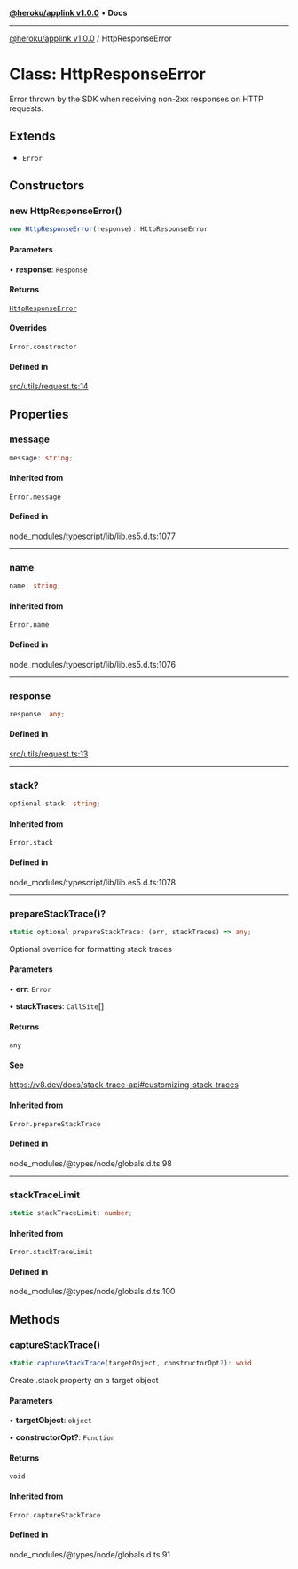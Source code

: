 [**@heroku/applink v1.0.0**](../README.md) • **Docs**

***

[@heroku/applink v1.0.0](../README.md) / HttpResponseError

# Class: HttpResponseError

Error thrown by the SDK when receiving non-2xx responses on HTTP requests.

## Extends

- `Error`

## Constructors

### new HttpResponseError()

```ts
new HttpResponseError(response): HttpResponseError
```

#### Parameters

• **response**: `Response`

#### Returns

[`HttpResponseError`](HttpResponseError.md)

#### Overrides

`Error.constructor`

#### Defined in

[src/utils/request.ts:14](https://github.com/heroku/heroku-applink-nodejs/blob/8285fe9db0bc3fb84b8b357e7da6a6202f07286d/src/utils/request.ts#L14)

## Properties

### message

```ts
message: string;
```

#### Inherited from

`Error.message`

#### Defined in

node\_modules/typescript/lib/lib.es5.d.ts:1077

***

### name

```ts
name: string;
```

#### Inherited from

`Error.name`

#### Defined in

node\_modules/typescript/lib/lib.es5.d.ts:1076

***

### response

```ts
response: any;
```

#### Defined in

[src/utils/request.ts:13](https://github.com/heroku/heroku-applink-nodejs/blob/8285fe9db0bc3fb84b8b357e7da6a6202f07286d/src/utils/request.ts#L13)

***

### stack?

```ts
optional stack: string;
```

#### Inherited from

`Error.stack`

#### Defined in

node\_modules/typescript/lib/lib.es5.d.ts:1078

***

### prepareStackTrace()?

```ts
static optional prepareStackTrace: (err, stackTraces) => any;
```

Optional override for formatting stack traces

#### Parameters

• **err**: `Error`

• **stackTraces**: `CallSite`[]

#### Returns

`any`

#### See

https://v8.dev/docs/stack-trace-api#customizing-stack-traces

#### Inherited from

`Error.prepareStackTrace`

#### Defined in

node\_modules/@types/node/globals.d.ts:98

***

### stackTraceLimit

```ts
static stackTraceLimit: number;
```

#### Inherited from

`Error.stackTraceLimit`

#### Defined in

node\_modules/@types/node/globals.d.ts:100

## Methods

### captureStackTrace()

```ts
static captureStackTrace(targetObject, constructorOpt?): void
```

Create .stack property on a target object

#### Parameters

• **targetObject**: `object`

• **constructorOpt?**: `Function`

#### Returns

`void`

#### Inherited from

`Error.captureStackTrace`

#### Defined in

node\_modules/@types/node/globals.d.ts:91

